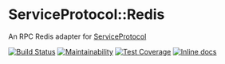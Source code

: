 # ServiceProtocol::Redis

An RPC Redis adapter for [ServiceProtocol](https://github.com/babelian/service_protocol)

[![Build Status](https://www.travis-ci.com/babelian/service_protocol-redis.svg?branch=master)](https://www.travis-ci.com/babelian/service_protocol-redis)
[![Maintainability](https://api.codeclimate.com/v1/badges/c12c8778de28a2e62fba/maintainability)](https://codeclimate.com/github/babelian/service_protocol-redis/maintainability)
[![Test Coverage](https://api.codeclimate.com/v1/badges/c12c8778de28a2e62fba/test_coverage)](https://codeclimate.com/github/babelian/service_protocol-redis/test_coverage)
[![Inline docs](http://inch-ci.org/github/babelian/service_protocol-redis.svg?branch=master)](http://inch-ci.org/github/babelian/service_protocol-redis)

